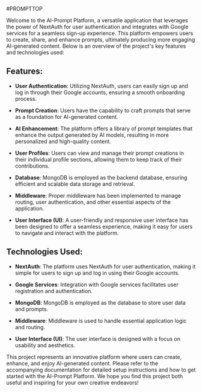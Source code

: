 #PROMPTTOP

Welcome to the AI-Prompt Platform, a versatile application that leverages the power of NextAuth for user authentication and integrates with Google services for a seamless sign-up experience. This platform empowers users to create, share, and enhance prompts, ultimately producing more engaging AI-generated content. Below is an overview of the project's key features and technologies used:

## Features:
- **User Authentication**: Utilizing NextAuth, users can easily sign up and log in through their Google accounts, ensuring a smooth onboarding process.

- **Prompt Creation**: Users have the capability to craft prompts that serve as a foundation for AI-generated content.

- **AI Enhancement**: The platform offers a library of prompt templates that enhance the output generated by AI models, resulting in more personalized and high-quality content.

- **User Profiles**: Users can view and manage their prompt creations in their individual profile sections, allowing them to keep track of their contributions.

- **Database**: MongoDB is employed as the backend database, ensuring efficient and scalable data storage and retrieval.

- **Middleware**: Proper middleware has been implemented to manage routing, user authentication, and other essential aspects of the application.

- **User Interface (UI)**: A user-friendly and responsive user interface has been designed to offer a seamless experience, making it easy for users to navigate and interact with the platform.

## Technologies Used:
- **NextAuth**: The platform uses NextAuth for user authentication, making it simple for users to sign up and log in using their Google accounts.

- **Google Services**: Integration with Google services facilitates user registration and authentication.

- **MongoDB**: MongoDB is employed as the database to store user data and prompts.

- **Middleware**: Middleware is used to handle essential application logic and routing.

- **User Interface (UI)**: The user interface is designed with a focus on usability and aesthetics.

This project represents an innovative platform where users can create, enhance, and enjoy AI-generated content. Please refer to the accompanying documentation for detailed setup instructions and how to get started with the AI-Prompt Platform. We hope you find this project both useful and inspiring for your own creative endeavors!
